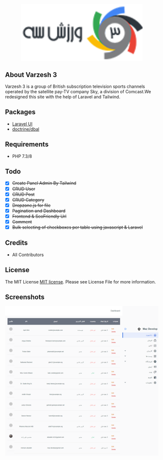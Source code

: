 <p align="center">
<img src="./art/varzesh3.png" width="400">
</p>

## About Varzesh 3
Varzesh 3 is a group of British subscription television sports channels operated by the satellite pay-TV company Sky, a division of Comcast.We redesigned this site with the help of Laravel and Tailwind.

## Packages
- [Laravel UI](https://github.com/laravel/ui)
- [doctrine/dbal](https://github.com/doctrine/dbal)

## Requirements
- PHP 7.3/8



## Todo
- [x] ~~Create Panel Admin By Tailwind~~
- [x] ~~CRUD User~~
- [x] ~~CRUD Post~~
- [x] ~~CRUD Category~~
- [x] ~~Dropzone.js for file~~
- [x] ~~Pagination and Dashboard~~
- [x] ~~Frontend & SeoFriendly Url~~
- [x] ~~Comment~~ 
- [x] ~~Bulk selecting of checkboxes per table using javascript & Laravel~~

## Credits
- All Contributors

## License
The MIT License [MIT license](https://opensource.org/licenses/MIT). Please see License File for more information.

## Screenshots
![screenshot 1](art/admin-panel.png)
